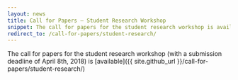 ```yaml
---
layout: news
title: Call for Papers – Student Research Workshop
snippet: The call for papers for the student research workshop is available
redirect_to: /call-for-papers/student-research/
---
```


The call for papers for the student research workshop (with a submission deadline of April 8th, 2018) is [available]({{ site.github_url }}/call-for-papers/student-research/)